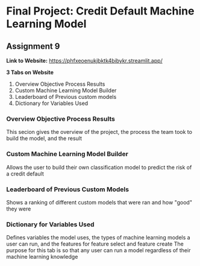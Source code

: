 # Final Project: Credit Default Machine Learning Model
## Assignment 9
**Link to Website:** https://phfxeoenukjbktk4bibykr.streamlit.app/
<br>


**3 Tabs on Website**
1. Overview Objective Process Results
2. Custom Machine Learning Model Builder
3. Leaderboard of Previous custom models
4. Dictionary for Variables Used


### Overview Objective Process Results
 This secion gives the overview of the project, the process the team took to build the model, and the result

 ### Custom Machine Learning Model Builder
 Allows the user to build their own classification model to predict the risk of a credit default

 ### Leaderboard of Previous Custom Models
 Shows a ranking of different custom models that were ran and how "good" they were

 ### Dictionary for Variables Used
 Defines variables the model uses, the types of machine learning models a user can run, and the features for feature select and feature create
 The purpose for this tab is so that any user can run a model regardless of their machine learning knowledge

